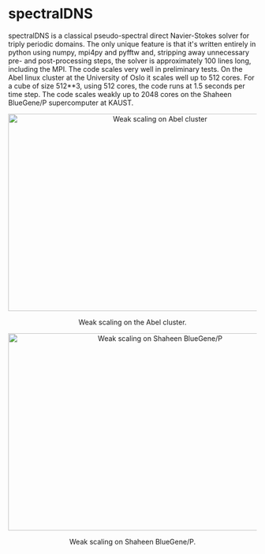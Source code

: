 spectralDNS
=======
spectralDNS is a classical pseudo-spectral direct Navier-Stokes solver for triply periodic domains. The only unique feature is that it's written entirely in python using numpy, mpi4py and pyfftw and, stripping away unnecessary pre- and post-processing steps, the solver is approximately 100 lines long, including the MPI. The code scales very well in preliminary tests. On the Abel linux cluster at the University of Oslo it scales well up to 512 cores. For a cube of size 512**3, using 512 cores, the code runs at 1.5 seconds per time step. The code scales weakly up to 2048 cores on the Shaheen BlueGene/P supercomputer at KAUST.
<p align="center">
    <img src="https://raw.github.com/wiki/mikaem/spectralDNS/figs/weak_scaling_avg.png" width="600" height="400" alt="Weak scaling on Abel cluster"/>
</p>

<p align="center">
    Weak scaling on the Abel cluster.
</p>

<p align="center">
    <img src="https://www.dropbox.com/s/9bjdgeivwth9hwb/weak_scaling_shaheen.png?dl=1" width="600" height="400" alt="Weak scaling on Shaheen BlueGene/P"/>
</p>
<p align="center">
    Weak scaling on Shaheen BlueGene/P.
</p>


